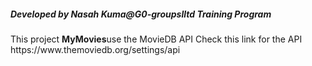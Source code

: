 <h5>Developed by Nasah Kuma@G0-groupslltd Training Program</h5>
<p>This project <b>MyMovies</b>use the MovieDB API
Check this link for the API https://www.themoviedb.org/settings/api
</p>

